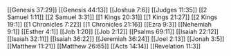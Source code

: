 [[Genesis 37:29]]
[[Genesis 44:13]]
[[Joshua 7:6]]
[[Judges 11:35]]
[[2 Samuel 1:11]]
[[2 Samuel 3:31]]
[[1 Kings 20:31]]
[[1 Kings 21:27]]
[[2 Kings 19:1]]
[[1 Chronicles 7:22]]
[[1 Chronicles 21:16]]
[[Ezra 9:3]]
[[Nehemiah 9:1]]
[[Esther 4:1]]
[[Job 1:20]]
[[Job 2:12]]
[[Psalms 69:11]]
[[Isaiah 22:12]]
[[Isaiah 32:11]]
[[Isaiah 36:22]]
[[Jeremiah 36:24]]
[[Joel 2:13]]
[[Jonah 3:5]]
[[Matthew 11:21]]
[[Matthew 26:65]]
[[Acts 14:14]]
[[Revelation 11:3]]
